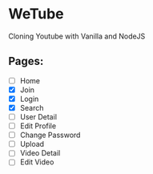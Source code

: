 # WeTube

Cloning Youtube with Vanilla and NodeJS

## Pages:
- [ ] Home
- [x] Join
- [x] Login
- [X] Search
- [ ] User Detail
- [ ] Edit Profile
- [ ] Change Password
- [ ] Upload
- [ ] Video Detail
- [ ] Edit Video
